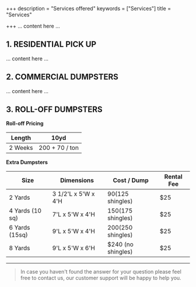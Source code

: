 +++
description = "Services offered"
keywords = ["Services"]
title = "Services"

+++
... content here ...

<a name="residential"></a>

## 1. RESIDENTIAL PICK UP 

... content here ...

<a name="commercial"></a>

## 2. COMMERCIAL DUMPSTERS 

... content here ...

<a name="rolloff"></a>

## 3. ROLL-OFF DUMPSTERS

**Roll-off Pricing**

| Length | 10yd<br> |
| --- | --- |
| 2 Weeks | 200 + 70 / ton |

**Extra Dumpsters**

| Size | Dimensions | Cost / Dump | Rental Fee |
| --- | --- | --- | --- |
| 2 Yards | 3 1/2'L x 5'W x 4'H | $90 ($125 shingles) | $25 |
| 4 Yards (10 sq) | 7'L x 5'W x 4'H | $150 ($175 shingles) | $25 |
| 6 Yards (15sq) | 9'L x 5'W x 4'H | $200 ($250 shingles) | $25 |
| 8 Yards | 9'L x 5'W x 6'H | $240 (no shingles) | $25 |

***

> In case you haven't found the answer for your question please feel free to contact us, our customer support will be happy to help you.
